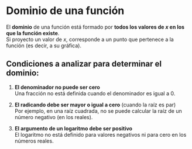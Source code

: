 # Dominio de una función

El **dominio** de una función está formado por **todos los valores de _x_ en los que la función existe**.  
Si proyecto un valor de _x_, corresponde a un punto que pertenece a la función (es decir, a su gráfica).

## Condiciones a analizar para determinar el dominio:

1. **El denominador no puede ser cero**  
   Una fracción no está definida cuando el denominador es igual a 0.

2. **El radicando debe ser mayor o igual a cero** (cuando la raíz es par)  
   Por ejemplo, en una raíz cuadrada, no se puede calcular la raíz de un número negativo (en los reales).

3. **El argumento de un logaritmo debe ser positivo**  
   El logaritmo no está definido para valores negativos ni para cero en los números reales.